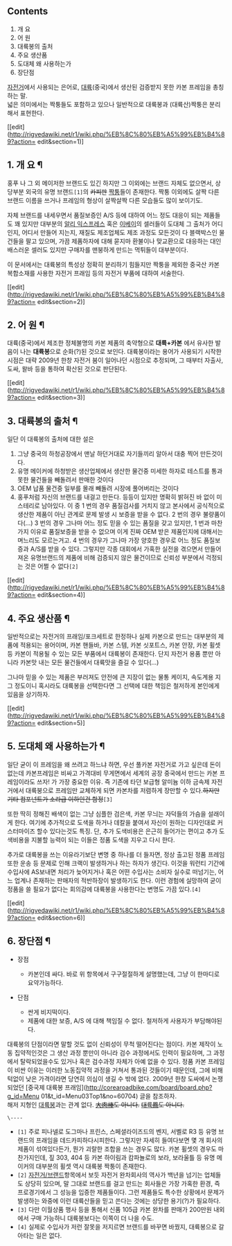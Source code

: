 ## Contents

    

1. 개 요 
2. 어 원 
3. 대륙봉의 출처 
4. 주요 생산품 
5. 도대체 왜 사용하는가 
6. 장단점 

  
[자전거](%EC%9E%90%EC%A0%84%EA%B1%B0.md)에서 사용되는 은어로,
[대륙](%EB%8C%80%EB%A5%99.md)(중국)에서 생산된 검증받지 못한 카본 프레임을 총칭하는 말.  
넓은 의미에서는 짝퉁들도 포함하고 있으나 일반적으로 대륙봉과 (대륙산)짝퉁은 분리해서 표현한다.

[[edit](http://rigvedawiki.net/r1/wiki.php/%EB%8C%80%EB%A5%99%EB%B4%89?action=
edit&section=1)]

## 1. 개 요 ¶

홍푸 나 그 외 메이저한 브랜드도 있긴 하지만 그 이외에는 브랜드 자체도 없으면서, 상당부분 외국의 유명 브랜드`[1]`의
<del>카피판</del> [짝퉁](%EC%A7%9D%ED%89%81.md)들이 존재한다. 짝퉁 이외에도 살짝 다른 브랜드 이름을
쓰거나 프레임의 형상이 살짝살짝 다른 모습들도 많이 보이기도.

  

자체 브랜드를 내세우면서 품질보증인 A/S 등에 대하여 어느 정도 대응이 되는 제품들도 꽤 있지만 대부분의 [알리 익스프레스](%EC%95%8C%EB%A6%AC%20%EC%9D%B5%EC%8A%A4%ED%94%84%EB%A0%88%EC%8A%A4.md) 혹은
[이베이](%EC%9D%B4%EB%B2%A0%EC%9D%B4.md)의 셀러들이 도대체 그 출처가 어디인지, 어디서 만들어 지는지,
재질도 제조업체도 제조 과정도 모든것이 다 블랙박스인 물건들을 팔고 있으며, 가끔 제품하자에 대해 묻지마 환불이나 맞교환으로 대응하는
대인배스러운 셀러도 있지만 구매자를 맨붕하게 만드는 먹튀들이 대부분이다.

  

이 문서에서는 대륙봉의 특성상 정확히 분리하기 힘들지만 짝퉁을 제외한 중국산 카본 복합소재를 사용한 자전거 프래임 등의 자전거 부품에 대하여
서술한다.

  

[[edit](http://rigvedawiki.net/r1/wiki.php/%EB%8C%80%EB%A5%99%EB%B4%89?action=
edit&section=2)]

## 2. 어 원 ¶

대륙(중국)에서 제조한 정체불명의 카본 제품의 축약형으로 **대륙+카본** 에서 유사한 발음이 나는 **대륙봉**으로 순화(?)된 것으로
보인다. 대륙봉이라는 용어가 사용되기 시작한 시점은 대략 2009년 한창 자전거 붐이 일어나던 시점으로 추정되며, 그 때부터 자출사, 도싸,
왈바 등을 통하여 확산된 것으로 판단된다.

  

[[edit](http://rigvedawiki.net/r1/wiki.php/%EB%8C%80%EB%A5%99%EB%B4%89?action=
edit&section=3)]

## 3. 대륙봉의 출처 ¶

일단 이 대륙봉의 출처에 대한 설은  

  1. 그냥 중국의 하청공장에서 맨날 하던거대로 자기들끼리 알아서 대충 찍어 만든것이다.
  2. 유명 메이커에 하청받은 생산업체에서 생산한 물건중 미세한 하자로 테스트를 통과 못한 물건들을 빼돌려서 판매한 것이다
  3. OEM 납품 물건중 일부를 몰래 빼돌려 시장에 풀어버리는 것이다
  4. 홍푸처럼 자신의 브랜드를 내걸고 만든다.
등등이 있지만 명확히 밝혀진 바 없이 미스테리로 남아있다. 이 중 1 번의 경우 품질검사를 거치지 않고 본사에서 공식적으로 생산한 제품이
아닌 관계로 문제 발생 시 보증을 받을 수 없다. 2 번의 경우 불량품이다(…) 3 번의 경우 그나마 어느 정도 믿을 수 있는 품질을 갖고
있지만, 1 번과 마찬가지 이유로 품질보증을 받을 수 없으며 이게 진짜 OEM 받은 제품인지에 대해서는 며느리도 모르는거고. 4 번의 경우가
그나마 가장 양호한 경우로 어느 정도 품질보증과 A/S를 받을 수 있다. 그렇지만 각종 대회에서 가혹한 실전을 겪으면서 만들어져온
유명브랜드의 제품에 비해 검증되지 않은 물건이므로 신뢰성 부분에서 걱정되는 것은 어쩔 수 없다`[2]`

  

[[edit](http://rigvedawiki.net/r1/wiki.php/%EB%8C%80%EB%A5%99%EB%B4%89?action=
edit&section=4)]

## 4. 주요 생산품 ¶

일반적으로는 자전거의 프래임/포크세트로 한정하나 실제 카본으로 만드는 대부분의 제품에 적용되는 용어이며, 카본 핸들바, 카본 스템, 카본
싯포트스, 카본 안장, 카본 휠셋 등 카본이 적용될 수 있는 모든 부품에서 대륙봉이 존재한다. 단지 자전거 용품 뿐만 아니라 카본맛 내는
모든 물건들에서 대륙맛을 즐길 수 있다(…)

  

그나마 믿을 수 있는 제품은 부러져도 안전에 큰 지장이 없는 물통 케이지, 속도계용 지그 정도이니 혹시라도 대륙봉을 선택한다면 그 선택에
대한 책임은 철저하게 본인에게 있음을 상기하자.

  

[[edit](http://rigvedawiki.net/r1/wiki.php/%EB%8C%80%EB%A5%99%EB%B4%89?action=
edit&section=5)]

## 5. 도대체 왜 사용하는가 ¶

일단 굳이 이 프레임을 왜 쓰려고 하느냐 하면, 우선 풀카본 자전거로 가고 싶은데 돈이 없는데 카본프레임은 비싸고 가격대비 무게면에서 세계의
공장 중국에서 만드는 카본 프레임이라도 쓰자! 가 가장 중요한 이유. 즉 기존에 타던 보급형 알미늄 이하 금속제 자전거에서 대륙붕으로
프레임만 교체하게 되면 카본차를 저렴하게 장만할 수 있다.<del>하지만 기타 컴포넌트가 소라급 이하인건 함정</del>`[3]`  

또한 딱히 정해진 배색이 없는 그냥 심플한 검은색, 카본 무늬는 자덕들의 가슴을 설래이게 한다. 여기에 추가적으로 도색을 하거나 데칼을
붙여서 자신이 원하는 디자인대로 커스터마이즈 할수 있다는것도 특징. 단, 추가 도색비용은 은근히 들어가는 편이고 추가 도색비용을 지불할
능력이 되는 이들은 정품 도색을 지우고 다시 한다.

  

추가로 대륙봉을 쓰는 이유라기보단 변명 중 하나를 더 들자면, 정상 출고된 정품 프레임 또한 운송 등 문제로 인해 크랙이 발생하거나 하는
하자가 생긴다. 이것을 워런티 기간에 수입사에 AS보내면 처리가 늦어지거나 혹은 어떤 수입사는 소비자 실수로 떠넘기는, 어느 업계나 존재하는
판매자의 적반하장이 발생하기도 한다. 이런 경험에 실망하여 굳이 정품을 쓸 필요가 없다는 회의감에 대륙봉을 사용한다는 변명도 가끔
있다.`[4]`

  

[[edit](http://rigvedawiki.net/r1/wiki.php/%EB%8C%80%EB%A5%99%EB%B4%89?action=
edit&section=6)]

## 6. 장단점 ¶

  * 장점  

    * 카본인데 싸다. 바로 위 항목에서 구구절절하게 설명했는데, 그냥 이 한마디로 요약가능하다.  

  * 단점  

    * 싼게 비지떡이다. 
    * 제품에 대한 보증, A/S 에 대해 책임질 수 없다. 철저하게 사용자가 부담해야된다.  

대륙봉의 단점이라면 말할 것도 없이 신뢰성이 무척 떨어진다는 점이다. 카본 제작이 노동 집약적인것은 그 생산 과정 뿐만이 아니라 검수
과정에서도 인력이 필요하며, 그 과정에서 탈락되었을수도 있거나 혹은 검수과정 자체가 아예 없을 수 있다. 정품 카본 프레임이 비싼 이유는
이러한 노동집약적 과정을 거쳐서 통과된 것들이기 때문인데, 그에 비해 턱없이 낮은 가격이라면 당연히 의심이 생길 수 밖에 없다. 2009년
한창 도싸에서 논쟁되었던 [중국제 대륙봉 프래임](http://corearoadbike.com/board/board.php?g_id=Menu
01&t_id=Menu03Top1&no=60704) 글을 참조하자.  
해저 지형인 [대륙붕](%EB%8C%80%EB%A5%99%EB%B6%95.md)과는 관계 없다.
<del>[大肉棒](%EA%B1%B0%EA%B7%BC.md)도 아니다.</del> <del>[대륙鳳](%EB%B4%89.md)도
아니다.</del>

`\----`

  * `[1]` 주로 피나넬로 도그마나 프린스, 스페셜라이즈드의 벤지, 서벨로 R3 등 유명 브랜드의 프래임을 데드카피하다시피한다. 그렇지만 자세히 들여다보면 몇 개 회사의 제품이 섞여있다든가, 뭔가 괴랄한 조합을 쓰는 경우도 많다. 카본 휠셋의 경우도 마찬가지인데, 짚 303, 404 등 카본 하이림과 캄파뇰로의 보라, 보라울틀 등 유명 메이커의 대부분의 휠셋 역시 대륙봉 짝퉁이 존재한다.
  * `[2]` [자전거/브랜드](%EC%9E%90%EC%A0%84%EA%B1%B0/%EB%B8%8C%EB%9E%9C%EB%93%9C.md)항목에서 보듯 자전거 완차회사의 역사가 백년을 넘기는 업체들도 상당히 있으며, 말 그대로 브랜드를 걸고 만드는 회사들은 가장 가혹한 환경, 즉 프로경기에서 그 성능을 입증한 제품들이다. 그런 제품들도 특수한 상황에서 문제가 발생하는 와중에 이런 대륙산들을 믿고 쓴다는 것에는 상당한 용기(?)가 필요하다.
  * `[3]` 다만 이월상품 행사 등을 통해서 신품 105급 카본 완차를 판매가 200만원 내외에서 구매 가능하니 대륙봉보다는 이쪽이 더 나을 수도.
  * `[4]` 실제로 수입사가 저런 잘못을 저지르면 브랜드를 바꾸면 바꿨지, 대륙봉으로 갈아타는 일은 없다.

